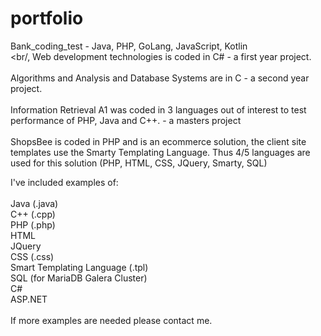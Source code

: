 # portfolio
Bank_coding_test - Java, PHP, GoLang, JavaScript, Kotlin
<br/><br/,
Web development technologies is coded in C# - a first year project.
<br/><br/>
Algorithms and Analysis and Database Systems are in C - a second year project.
<br/><br/>
Information Retrieval A1 was coded in 3 languages out of interest to test performance of PHP, Java and C++. - a masters project<br/><br/>
ShopsBee is coded in PHP and is an ecommerce solution, the client site templates use the Smarty Templating Language. Thus 4/5 languages are used for this solution (PHP, HTML, CSS, JQuery, Smarty, SQL)
<br/>

I've included examples of:<br/><br/>
    Java (.java)<br/>
    C++ (.cpp)<br/>
    PHP (.php)<br/>
    HTML <br/>
    JQuery <br/>
    CSS (.css) <br/>
    Smart Templating Language (.tpl)<br/>
    SQL (for MariaDB Galera Cluster)<br/>
    C#<br/>
    ASP.NET<br/>
    <br/>
    If more examples are needed please contact me.
    <br/>
    
    

